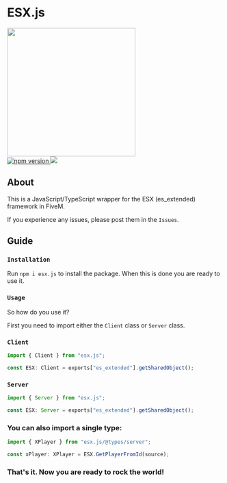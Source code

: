 # ESX.js
<div style="margin: auto 0; width: 100%">
  <img src="https://i.imgur.com/lj2RCGp.jpg" width="300" height="300"/>
  <div>
  <a href="https://www.npmjs.com/package/esx.js">
    <img src="https://img.shields.io/npm/v/esx.js?style=flat" alt="npm version">
  </a>
  <a href="https://www.npmjs.com/package/esx.js">
    <img src="https://img.shields.io/npm/dm/esx.js?style=flat">
  </a>
</div>

## About

This is a JavaScript/TypeScript wrapper for the ESX (es_extended) framework in FiveM. 

If you experience any issues, please post them in the `Issues`. 

## Guide

### `Installation`

Run `npm i esx.js` to install the package. When this is done you are ready to use it. 

### `Usage`

So how do you use it? 

First you need to import either the `Client` class or `Server` class. 

### `Client`

```ts
import { Client } from "esx.js";

const ESX: Client = exports["es_extended"].getSharedObject();
```

### `Server`
```ts
import { Server } from "esx.js";

const ESX: Server = exports["es_extended"].getSharedObject();
```

### You can also import a single type:
```ts
import { XPlayer } from "esx.js/@types/server";

const xPlayer: XPlayer = ESX.GetPlayerFromId(source);
```

### That's it. Now you are ready to rock the world!
